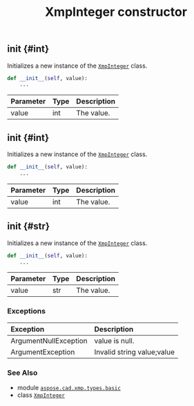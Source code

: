 ﻿---
title: XmpInteger constructor
second_title: Aspose.CAD for Python via .NET API References
description: 
type: docs
weight: 10
url: /aspose.cad.xmp.types.basic/xmpinteger/__init__/
is_root: false
---

## __init__ {#int}

Initializes a new instance of the [`XmpInteger`](/cad/python-net/aspose.cad.xmp.types.basic/xmpinteger) class.



```python
def __init__(self, value):
    ...
```


| Parameter | Type | Description |
| :- | :- | :- |
| value | int | The value. |


## __init__ {#int}

Initializes a new instance of the [`XmpInteger`](/cad/python-net/aspose.cad.xmp.types.basic/xmpinteger) class.



```python
def __init__(self, value):
    ...
```


| Parameter | Type | Description |
| :- | :- | :- |
| value | int | The value. |


## __init__ {#str}

Initializes a new instance of the [`XmpInteger`](/cad/python-net/aspose.cad.xmp.types.basic/xmpinteger) class.



```python
def __init__(self, value):
    ...
```


| Parameter | Type | Description |
| :- | :- | :- |
| value | str | The value. |
### Exceptions
| Exception | Description |
| :- | :- |
| ArgumentNullException | value is null. |
| ArgumentException | Invalid string value;value |





### See Also
* module [`aspose.cad.xmp.types.basic`](../../)
* class [`XmpInteger`](/cad/python-net/aspose.cad.xmp.types.basic/xmpinteger)

